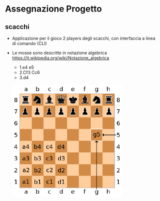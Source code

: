 # Assegnazione Progetto


## scacchi
* Applicazione per il gioco 2 players degli scacchi, con interfaccia a linea di comando (CLI)
* Le mosse sono descritte
in notazione algebrica https://it.wikipedia.org/wiki/Notazione_algebrica
  - 1.e4 e5
  - 2.Cf3 Cc6
  - 3.d4

  ![immagine_1](./res/img/assegnazione-progetto/scacchi.png)